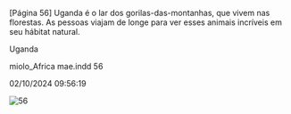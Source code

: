 [Página 56]
Uganda é o lar dos gorilas-das-montanhas, que vivem nas
florestas. As pessoas viajam de
longe para ver esses animais
incríveis em seu hábitat natural.

Uganda

miolo_Africa mae.indd 56

02/10/2024 09:56:19

![56](./img/page_56-01.jpg)
